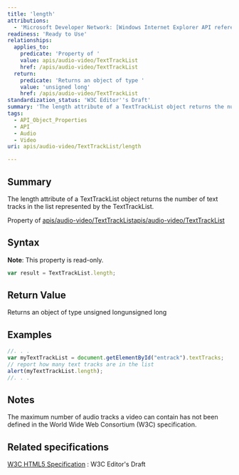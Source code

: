 ```yaml
---
title: 'length'
attributions:
  - 'Microsoft Developer Network: [Windows Internet Explorer API reference Article](http://msdn.microsoft.com/en-us/library/ie/hh828809%28v=vs.85%29.aspx)'
readiness: 'Ready to Use'
relationships:
  applies_to:
    predicate: 'Property of '
    value: apis/audio-video/TextTrackList
    href: /apis/audio-video/TextTrackList
  return:
    predicate: 'Returns an object of type '
    value: 'unsigned long'
    href: /apis/audio-video/TextTrackList
standardization_status: 'W3C Editor''s Draft'
summary: 'The length attribute of a TextTrackList object returns the number of text tracks in the list represented by the TextTrackList.'
tags:
  - API_Object_Properties
  - API
  - Audio
  - Video
uri: apis/audio-video/TextTrackList/length

---
```

## Summary

The length attribute of a TextTrackList object returns the number of text tracks in the list represented by the TextTrackList.

Property of [apis/audio-video/TextTrackList](/apis/audio-video/TextTrackList)[apis/audio-video/TextTrackList](/apis/audio-video/TextTrackList)

## Syntax

**Note**: This property is read-only.

``` js
var result = TextTrackList.length;
```

## Return Value

Returns an object of type unsigned longunsigned long

## Examples

``` js
//. . .
var myTextTrackList = document.getElementById("entrack").textTracks;
// report how many text tracks are in the list
alert(myTextTrackList.length);
//. . .
```

## Notes

The maximum number of audio tracks a video can contain has not been defined in the World Wide Web Consortium (W3C) specification.

## Related specifications

[W3C HTML5 Specification](http://dev.w3.org/html5/spec/single-page.html)
:   W3C Editor's Draft
